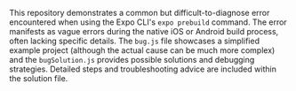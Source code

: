 This repository demonstrates a common but difficult-to-diagnose error encountered when using the Expo CLI's `expo prebuild` command. The error manifests as vague errors during the native iOS or Android build process, often lacking specific details.  The `bug.js` file showcases a simplified example project (although the actual cause can be much more complex) and the `bugSolution.js` provides possible solutions and debugging strategies.  Detailed steps and troubleshooting advice are included within the solution file.
